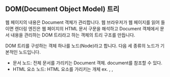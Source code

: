 ## DOM(Document Object Model) 트리

웹 페이지의 내용은 Document 객체가 관리합니다. 웹 브라우저가 웹 페이지를 읽어 들이면 렌더링 엔진은 웹 페이지의 HTML 문서 구문을 해석하고 Document 객체에서 문서 내용을 관리하는 DOM 트리라고 하는 객체의 트리 구조를 만듭니다.

DOM 트리를 구성하는 객체 하나를 노드(Node)라고 합니다. 다음 세 종류의 노드가 기본적인 노드입니다.

- 문서 노드: 전체 문서를 가리키는 Document 객체. document를 참조할 수 있다.
- HTML 요소 노드: HTML 요소를 가리키는 개체 ex. <html>, <head>, <title>

HTML은 요소 뒤에 공백 문자(공백 문자, 탭 문자, 줄 바꿈 문자 등)가 여러 개 있어도 무시합니다. 그러나 DOM 트리는 요소 앞뒤에서 연속적인 공백 문자를 발견하면 텍스트로 취급하여 텍스트 노드를 생성합니다. 이렇게 공백 문자 만으로 구성된 텍스트 노드를 **공백 노드**라고 합니다. 단, html 요소 안에 있는 첫 공백 문자와 마지막 공백 문자에 대해서는 공백 노드를 생성하지 않는다.

## 노드 객체의 프로퍼티

1. parentNode: 이 노드의 부모 노드를 참조한다. Document 객체의 부모 노드는 null이 된다.
2. childNodes: 이 노드의 자식 노드의 참조를 저장한 유사 배열 객체(NodeList)
3. firstChild: 이 노드의 첫 번째 자식 노드, 자식 노드가 없을 때는 null이 된다.
4. lastChild: 이 노드의 마지막 자식 노드, 자식 노드가 없을 때는 null이 된다.
5. nextSibling: 이 노드와 같은 부모 노드를 가진 이 노드 다음의 형제 노드
6. previousSibling: 이 노드와 같은 부모 노드를 가진 이 노드 이전의 형제 노드
7. nodeType: 노드 유형을 뜻하는 숫자(1: 요소 노드, 3: 텍스트 노드, 9: Document)
8. nodeValue: 텍스트 노드의 텍스트 콘텐츠, 요소 노드에서는 null이 된다.
9. nodeName: 요소 노드는 대문자로 바뀐 요소 이름이 들어간다. 텍스트 노드는 '#text'가 들어간다.
